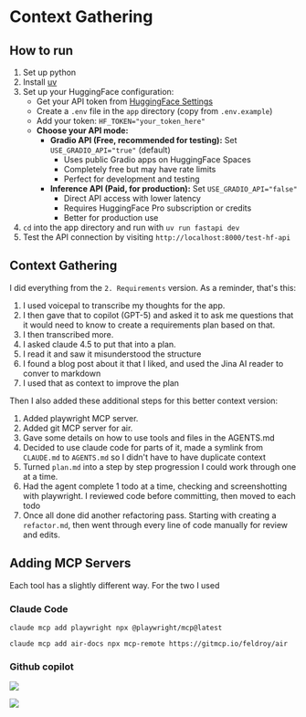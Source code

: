 # Context Gathering

## How to run

1. Set up python
2. Install [uv](https://docs.astral.sh/uv/getting-started/installation/)
3. Set up your HuggingFace configuration:
   - Get your API token from [HuggingFace Settings](https://huggingface.co/settings/tokens)
   - Create a `.env` file in the `app` directory (copy from `.env.example`)
   - Add your token: `HF_TOKEN="your_token_here"`
   - **Choose your API mode:**
     - **Gradio API (Free, recommended for testing):** Set `USE_GRADIO_API="true"` (default)
       - Uses public Gradio apps on HuggingFace Spaces
       - Completely free but may have rate limits
       - Perfect for development and testing
     - **Inference API (Paid, for production):** Set `USE_GRADIO_API="false"`
       - Direct API access with lower latency
       - Requires HuggingFace Pro subscription or credits
       - Better for production use
4. `cd` into the app directory and run with `uv run fastapi dev`
5. Test the API connection by visiting `http://localhost:8000/test-hf-api`

## Context Gathering

I did everything from the `2. Requirements` version.  As a reminder, that's this:

1. I used voicepal to transcribe my thoughts for the app.  
2. I then gave that to copilot (GPT-5) and asked it to ask me questions that it would need to know to create a requirements plan based on that.  
3. I then transcribed more.  
4. I asked claude 4.5 to put that into a plan. 
5. I read it and saw it misunderstood the structure
6. I found a blog post about it that I liked, and used the Jina AI reader to conver to markdown
7. I used that as context to improve the plan

Then I also added these additional steps for this better context version:

1. Added playwright MCP server.
2. Added git MCP server for air.
3. Gave some details on how to use tools and files in the AGENTS.md
4. Decided to use claude code for parts of it, made a symlink from `CLAUDE.md` to `AGENTS.md` so I didn't have to have duplicate context
5. Turned `plan.md` into a step by step progression I could work through one at a time.
6. Had the agent complete 1 todo at a time, checking and screenshotting with playwright.  I reviewed code before committing, then moved to each todo
7. Once all done did another refactoring pass.  Starting with creating a `refactor.md`, then went through every line of code manually for review and edits.

## Adding MCP Servers

Each tool has a slightly different way.  For the two I used

### Claude Code

`claude mcp add playwright npx @playwright/mcp@latest`

`claude mcp add air-docs npx mcp-remote https://gitmcp.io/feldroy/air` 

### Github copilot

![](imgs/Vscode-AddMCP.png)

![](imgs/Vscode-playwright.png)
